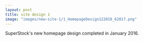 ```yaml
---
layout: post
title: site design 1
image: "images/new-site-1/1_HomepageDesign122016_62017.png"
---
```

SuperStock's new homepage design completed in January 2016.
